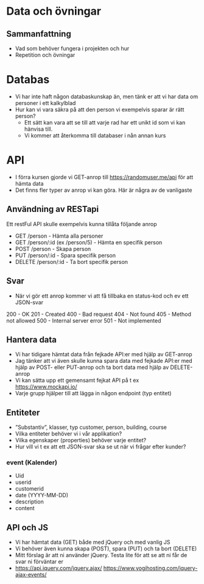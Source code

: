 # Data och övningar

## Sammanfattning
- Vad som behöver fungera i projekten och hur
- Repetition och övningar

# Databas

- Vi har inte haft någon databaskunskap än, men tänk er att vi har data om personer i ett kalkylblad
- Hur kan vi vara säkra på att den person vi exempelvis sparar är rätt person?
  - Ett sätt kan vara att se till att varje rad har ett unikt id som vi kan hänvisa till.
  - Vi kommer att återkomma till databaser i nån annan kurs

# API
- I förra kursen gjorde vi GET-anrop till https://randomuser.me/api för att hämta data
- Det finns fler typer av anrop vi kan göra. Här är några av de vanligaste

## Användning av RESTapi
Ett restFul API skulle exempelvis kunna tillåta följande anrop
- GET /person - Hämta alla personer
- GET /person/:id  (ex /person/5) - Hämta en specifik person
- POST /person - Skapa person
- PUT /person/:id - Spara specifik person
- DELETE /person/:id - Ta bort specifik person

## Svar
- När vi gör ett anrop kommer vi att få tillbaka en status-kod och ev ett JSON-svar

200 - OK
201 - Created
400 - Bad request
404 - Not found
405 - Method not allowed
500 - Internal server error
501 - Not implemented

## Hantera data
- Vi har tidigare hämtat data från fejkade API:er med hjälp av GET-anrop
- Jag tänker att vi även skulle kunna spara data med fejkade API:er med hjälp av POST- eller PUT-anrop och ta bort data med hjälp av DELETE-anrop
- Vi kan sätta upp ett gemensamt fejkat API på t ex https://www.mockapi.io/
- Varje grupp hjälper till att lägga in någon endpoint (typ entitet)

## Entiteter
- ”Substantiv”, klasser, typ customer, person, building, course
- Vilka entiteter behöver vi i vår applikation?
- Vilka egenskaper (properties) behöver varje entitet?
- Hur vill vi t ex att ett JSON-svar ska se ut när vi frågar efter kunder?

### event (Kalender)
- Uid
- userid
- customerid
- date (YYYY-MM-DD)
- description
- content

## API och JS
- Vi har hämtat data (GET) både med jQuery och med vanlig JS
- Vi behöver även kunna skapa (POST), spara (PUT) och ta bort (DELETE)
- Mitt förslag är att ni använder jQuery. Testa lite för att se att ni får de svar ni förväntar er
- https://api.jquery.com/jquery.ajax/ https://www.yogihosting.com/jquery-ajax-events/
